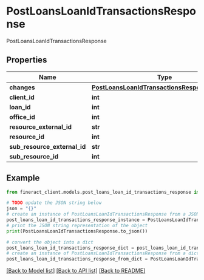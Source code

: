 # PostLoansLoanIdTransactionsResponse

PostLoansLoanIdTransactionsResponse

## Properties

Name | Type | Description | Notes
------------ | ------------- | ------------- | -------------
**changes** | [**PostLoansLoanIdTransactionsResponseChanges**](PostLoansLoanIdTransactionsResponseChanges.md) |  | [optional] 
**client_id** | **int** |  | [optional] 
**loan_id** | **int** |  | [optional] 
**office_id** | **int** |  | [optional] 
**resource_external_id** | **str** |  | [optional] 
**resource_id** | **int** |  | [optional] 
**sub_resource_external_id** | **str** |  | [optional] 
**sub_resource_id** | **int** |  | [optional] 

## Example

```python
from fineract_client.models.post_loans_loan_id_transactions_response import PostLoansLoanIdTransactionsResponse

# TODO update the JSON string below
json = "{}"
# create an instance of PostLoansLoanIdTransactionsResponse from a JSON string
post_loans_loan_id_transactions_response_instance = PostLoansLoanIdTransactionsResponse.from_json(json)
# print the JSON string representation of the object
print(PostLoansLoanIdTransactionsResponse.to_json())

# convert the object into a dict
post_loans_loan_id_transactions_response_dict = post_loans_loan_id_transactions_response_instance.to_dict()
# create an instance of PostLoansLoanIdTransactionsResponse from a dict
post_loans_loan_id_transactions_response_from_dict = PostLoansLoanIdTransactionsResponse.from_dict(post_loans_loan_id_transactions_response_dict)
```
[[Back to Model list]](../README.md#documentation-for-models) [[Back to API list]](../README.md#documentation-for-api-endpoints) [[Back to README]](../README.md)


